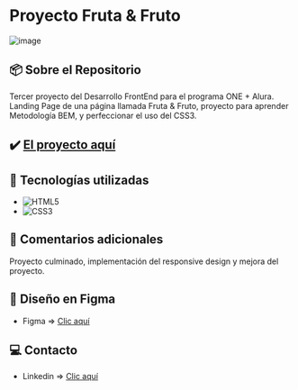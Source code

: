 # Proyecto Fruta & Fruto
![image](https://cdn.jsdelivr.net/gh/K3yJey/Fruta-Fruto@main/img/homePage_Fruta%26Fruto.png)

## 📦 Sobre el Repositorio
Tercer proyecto del Desarrollo FrontEnd para el programa ONE + Alura. Landing Page de una página llamada Fruta & Fruto, proyecto para aprender Metodología BEM, y perfeccionar el uso del CSS3.

## ✔️ [El proyecto aquí](https://github.com/K3yJey/Fruta-Fruto.git)

## 🔧 Tecnologías utilizadas
* ![HTML5](https://img.shields.io/badge/html5-%23E34F26.svg?style=for-the-badge&logo=html5&logoColor=white)
* ![CSS3](https://img.shields.io/badge/css3-%231572B6.svg?style=for-the-badge&logo=css3&logoColor=white)

## 📌 Comentarios adicionales
Proyecto culminado, implementación del responsive design y mejora del proyecto.

## 🎨 Diseño en Figma
* Figma => [Clic aquí](https://www.figma.com/file/ilRsZfnAxnrU2Ch1EmCTma/WebPage---Fruta-%26-Fruto?t=hiN9BK48rrR8l8Oj-1)

## 💻 Contacto
* Linkedin => [Clic aquí](https://www.linkedin.com/in/k3yjey-dev/)